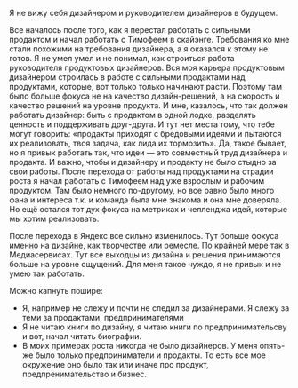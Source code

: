 Я не вижу себя дизайнером и руководителем дизайнеров в будущем. 

Все началось после того, как я перестал работать с сильными продактом и начал работать с Тимофеем в скайэнге. Требования ко мне стали похожими на требования дизайнера, а я оказался к этому не готов. Я не умел умел и не понимал, как строиться работа руководителя продуктовых дизайнеров. 
Вся моя карьера продуктовым дизайнером строилась в работе с сильными продактами над продуктами, которые, вот только только начинают расти. Поэтому там было больше фокуса не на качество дизайн-решений, а на скорость и качество решений на уровне продукта. И мне, казалось, что так должен работать дизайнер: быть с продактом в одной лодке, разделять ценность и поддерживать друг-друга. И тут нет места тому, что тебе могут говорить: «продакты приходят с бредовыми идеями и пытаются их реализовать, твоя задача, как лида их тормозить». Да, такое бывает, но я привык работать так, что идеи — это совместный труд дизайнера и продакта. И важно, чтобы и дизайнеру и продакту не было стыдно за свои работы. 
После перехода от работы над продуктами на страдии роста я начал работать с Тимофеем над уже взрослым и рабочим продуктом. Там было немного по-другому, но все равно было много фана и интереса т.к. и команда была мне знакома и она мне доверяла. Но ещё остался тот дух фокуса на метриках и челленджа идей, которые мы хотим реализовать. 

После перехода в Яндекс все сильно изменилось. Тут больше фокуса именно на дизайне, как творчестве или ремесле. По крайней мере так в Медиасервисах. Тут все выходцы из дизайна и решения принимаются больше на уровне ощущений. Для меня такое чуждо, я не привык и не умею так работать.

Можно капнуть пошире: 
- Я, например не слежу и почти не следил за дизайнерами. Я слежу за теми за продактами, предпринимателями
- Я не читаю книги по дизайну, я читаю книги по предпринимательсву и вот, начал читать биографии. 
- В моих примерах роста никогда не было дизайнеров. У меня опять-же было только предприниматели и продакты. 
То есть все мое окружение оно было так или иначе про продукт, предпренимательство и бизнес. 

